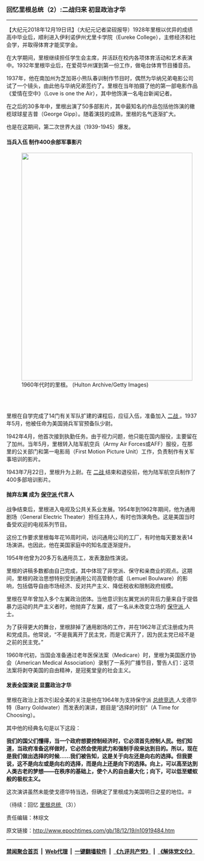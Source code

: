 ### 回忆里根总统（2）:二战归来 初显政治才华
------------------------

<p>
 【大纪元2018年12月19日讯】（大纪元记者梁砚报导）1928年里根以优异的成绩高中毕业后，顺利进入伊利诺伊州尤里卡学院（Eureke College），主修经济和社会学，并取得体育才能奖学金。
</p>
<p>
 在大学期间，里根继续担任学生会主席，并活跃在校内各项体育活动和艺术表演中。1932年里根毕业后，在爱荷华州谋到第一份工作，做电台体育节目播音员。
</p>
<p>
 1937年，他在南加州为芝加哥小熊队春训制作节目时，偶然为华纳兄弟电影公司试了一个镜头，由此他与华纳兄弟签约了。里根在当年拍摄了他的第一部电影作品《爱情在空中》（Love is one the Air），其中他饰演一名电台新闻记者。
</p>
<p>
 在之后的30多年中，里根出演了50多部影片，其中最知名的作品包括他饰演的橄榄球球星吉普（George Gipp）。随着演技的成熟，里根的名气逐渐扩大。
</p>
<p>
 也是在这期间，第二次世界大战（1939-1945）爆发。
</p>
<h4>
 当兵入伍 制作400余部军事影片
</h4>
<figure class="wp-caption aligncenter" id="attachment_10919553" style="width: 450px">
 <a href="http://i.epochtimes.com/assets/uploads/2018/12/GettyImages-2849311.jpg">
  <img alt="" class="wp-image-10919553 size-medium" height="600" src="http://i.epochtimes.com/assets/uploads/2018/12/GettyImages-2849311-450x600.jpg" width="450"/>
 </a>
 <br/><figcaption class="wp-caption-text">
  1960年代时的里根。 (Hulton Archive/Getty Images)
 </figcaption><br/>
</figure><br/>
<p>
 里根在自学完成了14门有关军队扩建的课程后，应征入伍，准备加入
 <a href="http://www.epochtimes.com/gb/tag/%E4%BA%8C%E6%88%98.html">
  二战
 </a>
 。1937年5月，他被任命为美国骑兵军官预备队少尉。
</p>
<p>
 1942年4月，他首次接到执勤任务。由于视力问题，他只能在国内服役，主要留在了加州。当年5月，里根转入陆军航空兵（Army Air Forces或AFF）服役，在那里的公关部门和第一电影局（First Motion Picture Unit）工作，负责制作有关军事培训的影片。
</p>
<p>
 1943年7月22日，里根升为上尉。在
 <a href="http://www.epochtimes.com/gb/tag/%E4%BA%8C%E6%88%98.html">
  二战
 </a>
 结束和退役前，他为陆军航空兵制作了400多部培训影片。
</p>
<h4>
 抛弃左翼 成为
 <a href="http://www.epochtimes.com/gb/tag/%E4%BF%9D%E5%AE%88%E6%B4%BE.html">
  保守派
 </a>
 代言人
</h4>
<p>
 战争结束后，里根进入电视及公共关系业发展。1954年到1962年期间，他为通用剧场（General Electric Theater）担任主持人，有时也饰演角色。这是美国当时备受欢迎的电视系列节目。
</p>
<p>
 这份工作要求里根每年花16周时间，访问通用公司的工厂，有时他每天要发表14场演讲。也因此，他在美国家庭中的知名度逐渐提升。
</p>
<p>
 1954年他曾为20多万名通用员工，发表激励性演说。
</p>
<p>
 里根的讲稿多数都由自己完成，其中体现了非党派、保守和亲商业的观点。这期间，里根的政治思想特别受到通用公司高管鲍尔威（Lemuel Boulware）的影响，包括倡导自由市场经济、反对共产主义、降低税收和限制政府规模。
</p>
<p>
 里根在早年曾加入多个左翼政治团体。当他意识到左翼党派的背后力量来自于提倡暴力运动的共产主义者时，他抛弃了左翼，成了一名从未改变立场的
 <a href="http://www.epochtimes.com/gb/tag/%E4%BF%9D%E5%AE%88%E6%B4%BE.html">
  保守派
 </a>
 人士。
</p>
<p>
 为了获得更大的舞台，里根辞掉了通用剧场的工作，并在1962年正式注册成为共和党成员。他常说，“不是我离开了民主党，而是它离开了，因为民主党已经不是之前的民主党。”
</p>
<p>
 1960年代初，当国会准备通过老年医保法案（Medicare）时，里根为美国医疗协会（American Medical Association）录制了一系列广播节目，警告人们：这项法案将剥夺美国的自由精神，是冠冕堂皇的社会主义。
</p>
<h4>
 发表全国演说 显露政治才华
</h4>
<p>
 里根在政治上首次引起全美的关注是他在1964年为支持保守派
 <a href="http://www.epochtimes.com/gb/tag/%E6%80%BB%E7%BB%9F%E7%AB%9E%E9%80%89.html">
  总统竞选
 </a>
 人戈德华特（Barry Goldwater）而发表的演讲，题目是“选择的时刻”（A Time for Choosing）。
</p>
<p>
 其中他的经典名句是以下这段：
</p>
<p>
 <strong>
  我们的国父们懂得，当一个政府想要控制经济时，它必须首先控制人民。他们知道，当政府准备这样做时，它必然会使用武力和强制手段来达到目的。所以，现在是我们做出选择的时候……我们被告知，这是关于向左还是向右的选择。但我要说，这不是向左或是向右的选择，而是向上还是向下的选择。向上，可以高至达到人类古老的梦想——在秩序的基础上，使个人的自由最大化；向下，可以低至蝼蚁般的极权主义。
 </strong>
</p>
<p>
 这次演讲虽然未能使戈德华特当选，但确定了里根成为美国明日之星的地位。＃
</p>
<p>
</p>
<p>
 （待续：回忆
 <a href="http://www.epochtimes.com/gb/tag/%E9%87%8C%E6%A0%B9%E6%80%BB%E7%BB%9F.html">
  里根总统
 </a>
 （3））
</p>
<p>
 责任编辑：林琮文
</p>

原文链接：http://www.epochtimes.com/gb/18/12/19/n10919484.htm


------------------------
#### [禁闻聚合首页](https://github.com/gfw-breaker/banned-news/blob/master/README.md) &nbsp;|&nbsp; [Web代理](https://github.com/gfw-breaker/open-proxy/blob/master/README.md) &nbsp;|&nbsp; [一键翻墙软件](https://github.com/gfw-breaker/nogfw/blob/master/README.md) &nbsp;|&nbsp; [《九评共产党》](https://github.com/gfw-breaker/9ping.md/blob/master/README.md#九评之一评共产党是什么) &nbsp;|&nbsp; [《解体党文化》](https://github.com/gfw-breaker/jtdwh.md/blob/master/README.md#绪论)